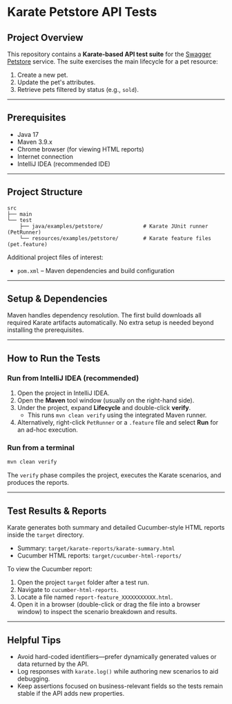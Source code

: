 # Karate Petstore API Tests

## Project Overview

This repository contains a **Karate-based API test suite** for the [Swagger Petstore](https://petstore.swagger.io/) service.
The suite exercises the main lifecycle for a pet resource:

1. Create a new pet.
2. Update the pet's attributes.
3. Retrieve pets filtered by status (e.g., `sold`).

---

## Prerequisites

* Java 17
* Maven 3.9.x
* Chrome browser (for viewing HTML reports)
* Internet connection
* IntelliJ IDEA (recommended IDE)

---

## Project Structure

```
src
├── main
└── test
    ├── java/examples/petstore/             # Karate JUnit runner (PetRunner)
    └── resources/examples/petstore/        # Karate feature files (pet.feature)
```

Additional project files of interest:

* `pom.xml` – Maven dependencies and build configuration

---

## Setup & Dependencies

Maven handles dependency resolution. The first build downloads all required Karate artifacts automatically. No extra setup is needed beyond installing the prerequisites.

---

## How to Run the Tests

### Run from IntelliJ IDEA (recommended)

1. Open the project in IntelliJ IDEA.
2. Open the **Maven** tool window (usually on the right-hand side).
3. Under the project, expand **Lifecycle** and double-click **verify**.
   * This runs `mvn clean verify` using the integrated Maven runner.
4. Alternatively, right-click `PetRunner` or a `.feature` file and select **Run** for an ad-hoc execution.

### Run from a terminal

```bash
mvn clean verify
```

The `verify` phase compiles the project, executes the Karate scenarios, and produces the reports.

---

## Test Results & Reports

Karate generates both summary and detailed Cucumber-style HTML reports inside the `target` directory.

* Summary: `target/karate-reports/karate-summary.html`
* Cucumber HTML reports: `target/cucumber-html-reports/`

To view the Cucumber report:

1. Open the project `target` folder after a test run.
2. Navigate to `cucumber-html-reports`.
3. Locate a file named `report-feature_XXXXXXXXXXX.html`.
4. Open it in a browser (double-click or drag the file into a browser window) to inspect the scenario breakdown and results.

---

## Helpful Tips

* Avoid hard-coded identifiers—prefer dynamically generated values or data returned by the API.
* Log responses with `karate.log()` while authoring new scenarios to aid debugging.
* Keep assertions focused on business-relevant fields so the tests remain stable if the API adds new properties.

